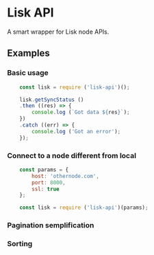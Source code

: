 # Lisk API

A smart wrapper for Lisk node APIs.



## Examples

### Basic usage

```javascript
    const lisk = require ('lisk-api')();

    lisk.getSyncStatus ()
    .then ((res) => {
        console.log (`Got data ${res}`);
    })
    .catch ((err) => {
        console.log ('Got an error');
    });
```


### Connect to a node different from local

```javascript
    const params = {
        host: 'othernode.com',
        port: 8000,
        ssl: true
    };

    const lisk = require ('lisk-api')(params);
```


### Pagination semplification



### Sorting

